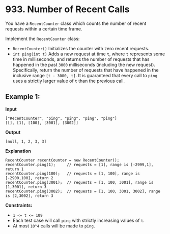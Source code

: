 # 933. Number of Recent Calls

You have a `RecentCounter` class which counts the number of recent requests within a certain time frame.

Implement the `RecentCounter` class:

- `RecentCounter()` Initializes the counter with zero recent requests.
- `int ping(int t)` Adds a new request at time `t`, where `t` represents some time in milliseconds, and returns the number of requests that has happened in the past `3000` milliseconds (including the new request). Specifically, return the number of requests that have happened in the inclusive range `[t - 3000, t]`.
It is guaranteed that every call to `ping` uses a strictly larger value of `t` than the previous call.

 

## Example 1:

**Input**
```
["RecentCounter", "ping", "ping", "ping", "ping"]
[[], [1], [100], [3001], [3002]]
```
**Output**
```
[null, 1, 2, 3, 3]
```
**Explanation**
```
RecentCounter recentCounter = new RecentCounter();
recentCounter.ping(1);     // requests = [1], range is [-2999,1], return 1
recentCounter.ping(100);   // requests = [1, 100], range is [-2900,100], return 2
recentCounter.ping(3001);  // requests = [1, 100, 3001], range is [1,3001], return 3
recentCounter.ping(3002);  // requests = [1, 100, 3001, 3002], range is [2,3002], return 3
```

**Constraints:**

- `1 <= t <= 109`
- Each test case will call `ping` with strictly increasing values of `t`.
- At most `10^4` calls will be made to `ping`.